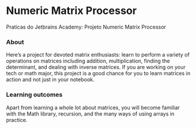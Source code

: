 # Numeric Matrix Processor
Praticas do Jetbrains Academy: Projeto Numeric Matrix Processor


### About
Here’s a project for devoted matrix enthusiasts: learn to perform a variety of operations on matrices including addition, multiplication, finding the determinant, and dealing with inverse matrices. If you are working on your tech or math major, this project is a good chance for you to learn matrices in action and not just in your notebook.

### Learning outcomes
Apart from learning a whole lot about matrices, you will become familiar with the Math library, recursion, and the many ways of using arrays in practice.